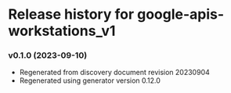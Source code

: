 # Release history for google-apis-workstations_v1

### v0.1.0 (2023-09-10)

* Regenerated from discovery document revision 20230904
* Regenerated using generator version 0.12.0

